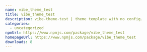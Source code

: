 ```yaml
---
name: vibe_theme_test
title: vibe_theme_test
description: vibe-theme-test | theme template with no config.
categories:
  - uncategorized
npmUrl: https://www.npmjs.com/package/vibe_theme_test
homepageUrl: https://www.npmjs.com/package/vibe_theme_test
downloads: 8
---
```

